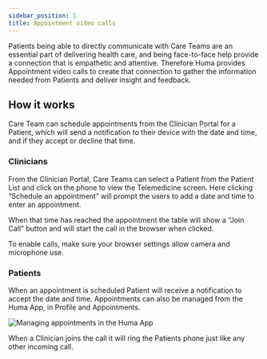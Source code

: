```yaml
---
sidebar_position: 1
title: Appointment video calls 
---
```


Patients being able to directly communicate with Care Teams are an essential part of delivering health care, and being face-to-face help provide a connection that is empathetic and attentive. Therefore Huma provides Appointment video calls to create that connection to gather the information needed from Patients and deliver insight and feedback.

## How it works

Care Team can schedule appointments from the Clinician Portal for a Patient, which will send a notification to their device with the date and time, and if they accept or decline that time.

### Clinicians

From the Clinician Portal, Care Teams can select a Patient from the Patient List and click on the phone to view the Telemedicine screen. Here clicking “Schedule an appointment” will prompt the users to add a date and time to enter an appointment. 

<!-- ![Making an Appointment in the CLinician Portal](./assets/cp-telemedicine.gif) -->

When that time has reached the appointment the table will show a “Join Call” button and will start the call in the browser when clicked.

To enable calls, make sure your browser settings allow camera and microphone use.

### Patients

When an appointment is scheduled Patient will receive a notification to accept the date and time. Appointments can also be managed from the Huma App, in Profile and Appointments.

![Managing appointments in the Huma App](./assets/appointment.svg)

When a Clinician joins the call it will ring the Patients phone just like any other incoming call.

